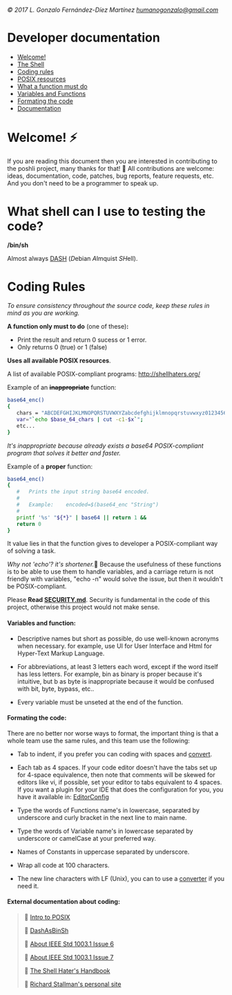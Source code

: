 ###### © 2017 L. Gonzalo Fernández-Díez Martínez <humanogonzalo@gmail.com>

# Developer documentation

* <a href="#welcome">Welcome!</a>
* <a href="#shell">The Shell</a>
* <a href="#coding-rules">Coding rules</a>
 * <a href="#posixres">POSIX resources</a>
 * <a href="#afunction">What a function must do</a>
 * <a href="#varsandfunc">Variables and Functions</a>
 * <a href="#formating">Formating the code</a>
* <a href="#documentation">Documentation</a>
<a name="welcome"></a>

# Welcome! :zap:

If you are reading this document then you are interested in contributing to the poshli 
project, many thanks for that! :clap:
All contributions are welcome: ideas, documentation, code, patches, bug reports, 
feature requests, etc.  And you don't need to be a programmer to speak up.

<a name="shell"></a>

# What shell can I use to testing the code?

**/bin/sh**

Almost always [DASH](http://gondor.apana.org.au/~herbert/dash/) (*D*ebian *A*lmquist 
*SH*ell).

<a name="coding-rules"></a>

# Coding Rules

_To ensure consistency throughout the source code, keep these rules in mind as you 
are working._
<a name="afunction"></a>

**A function only must to do**  (one of these)**:**
 - Print the result and return 0 sucess or 1 error.
 - Only returns  0 (true) or 1 (false)
<a name="posixres"></a>

**Uses all available POSIX resources**.

A list of available POSIX-compliant programs: 
http://shellhaters.org/
 
 Example of an <del>__inappropriate__</del> function:
 ```sh
 base64_enc()
 {
 	chars = "ABCDEFGHIJKLMNOPQRSTUVWXYZabcdefghijklmnopqrstuvwxyz0123456789+/"
 	var="`echo $base_64_chars | cut -c1-$x`";
 	etc...
 }
 ```
 _It's inappropriate because already exists a base64 POSIX-compliant program that 
 solves it better and faster._
 
 Example of a **proper** function:
 ```sh
base64_enc()
{
	#	Prints the input string base64 encoded.
	#
	#	Example:	encoded=$(base64_enc "String")
	#
	printf '%s' "${*}" | base64 || return 1 &&
	return 0
}
 ```
 It value lies in that the function gives to developer a POSIX-compliant way of 
 solving a task.
 
 *Why not 'echo'? it's shortener.*:thought_balloon: 
 Because the usefulness of these functions is to be able to use them to handle 
 variables, and a carriage return is not friendly with variables, "echo -n" would 
 solve the issue, but then it wouldn't be POSIX-compliant.

Please **Read 
 [SECURITY.md](https://github.com/gonzalofdz/poshli/blob/master/.github/SECURITY.md)**. 
 Security is fundamental in the code of this project, otherwise this project would 
 not make sense.
 <a name="varsandfunc"></a>

#### Variables and function:

 * Descriptive names but short as possible, do use well-known acronyms when necessary.
   for example, use UI for User Interface and Html for Hyper-Text Markup Language.

  * For abbreviations, at least 3 letters each word, except if the word itself has less 
   letters. For example, bin as binary is proper because it's intuitive, but b as byte is 
   inappropriate because it would be confused with bit, byte, bypass, etc..
   
 * Every variable must be unseted at the end of the function.
 <a name="formating"></a>

#### Formating the code:

There are no better nor worse ways to format, the important thing is that a whole team 
use the same rules, and this team use the following:

* Tab to indent, if you prefer you can coding with spaces and 
  [convert](https://www.browserling.com/tools/spaces-to-tabs).

* Each tab as 4 spaces. If your code editor doesn't have the tabs set up for 4-space 
  equivalence, then note that comments will be skewed for editors like vi, if possible, 
  set your editor to tabs equivalent to 4 spaces. If you want a plugin for your IDE that 
  does the configuration for you, you have it available in:
  [EditorConfig](http://editorconfig.org/#download)

* Type the words of Functions name's in lowercase, separated by underscore and curly 
  bracket in the next line to main name.

* Type the words of Variable name's in lowercase separated by underscore or camelCase at 
  your preferred way.

* Names of Constants in uppercase separated by underscore.

* Wrap all code at 100 characters.

* The new line characters with LF (Unix), you can to use a
  [converter](http://newline.nadav.org/) if you need it.

 <a name="documentation"></a>
 
#### External documentation about coding:

 > :link: [Intro to POSIX](http://people.fas.harvard.edu/~lib113/reference/unix/portable_scripting.html)
 >
 > :link: [DashAsBinSh](https://wiki.ubuntu.com/DashAsBinSh)
 >
 > :link: [About IEEE Std 1003.1 Issue 6](http://bit.ly/2jkXDdD)
 >
 > :link: [About IEEE Std 1003.1 Issue 7](http://pubs.opengroup.org/onlinepubs/9699919799/)
 >
 > :link: [The Shell Hater's Handbook](http://shellhaters.org/)
 >
 > :link: [Richard Stallman's personal site](https://stallman.org/articles/posix.html)

